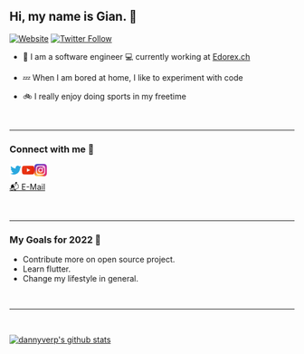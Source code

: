 ## Hi, my name is Gian. 👋
[![Website](https://img.shields.io/website?label=giaenuuu.dev&style=for-the-badge&url=https%3A%2F%2Fgiaenuuu.dev)](https://giaenuuu.dev/)
[![Twitter Follow](https://img.shields.io/twitter/follow/giaenuuu?color=1DA1F2&logo=twitter&style=for-the-badge)](https://twitter.com/intent/follow?original_referer=https%3A%2F%2Fgithub.com%2Fxgiaenuuu&screen_name=giaenuuu)


- 📌 I am a software engineer 💻 currently working at [Edorex.ch](https://edorex.ch)

- 💤 When I am bored at home, I like to experiment with code

- 🚲 I really enjoy doing sports in my freetime

<br />

---

### Connect with me 🔌
 
[<img src="./assets/twitter.png" width="22px" align="left" alt="giaenuuu.dev">](https://twitter.com/giaenuuu)
[<img src="./assets/youtube.png" width="22px" align="left" alt="giaenuuu.dev">](https://www.youtube.com/channel/UC0iWjzu9utlZU2bO00yuA-w)
[<img src="./assets/instagram.png" width="22px" align="left" alt="giaenuuu.dev">](https://www.instagram.com/gnu._/)
<br/>

[📬 E-Mail](mailto:contact@gruee.ch)

<br />

---

### My Goals for 2022 🚀
* Contribute more on open source project.
* Learn flutter.
* Change my lifestyle in general.

<br />

---

<br />

[![dannyverp's github stats](https://github-readme-stats.vercel.app/api?username=xgiaenuuu&show_icons=true&theme=default)](https://github.com/xgiaenuuu/)